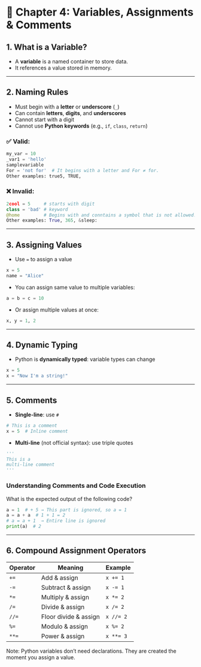 # 💬 Chapter 4: Variables, Assignments & Comments

## 1. What is a Variable?
- A **variable** is a named container to store data.
- It references a value stored in memory.

---

## 2. Naming Rules
- Must begin with a **letter** or **underscore** (`_`)
- Can contain **letters**, **digits**, and **underscores**
- Cannot start with a digit
- Cannot use **Python keywords** (e.g., `if`, `class`, `return`)

### ✅ Valid:
```python
my_var = 10
_var1 = 'hello'
samplevariable
For = 'not for'  # It begins with a letter and For ≠ for.
Other examples: true5, TRUE, 

```

### ❌ Invalid:
```python
2cool = 5     # starts with digit
class = 'bad' # keyword
@home         # Begins with and conntains a symbol that is not allowed.
Other examples: True, 365, &sleep:
```

---

## 3. Assigning Values
- Use `=` to assign a value
```python
x = 5
name = "Alice"
```

- You can assign same value to multiple variables:
```python
a = b = c = 10
```

- Or assign multiple values at once:
```python
x, y = 1, 2
```

---

## 4. Dynamic Typing
- Python is **dynamically typed**: variable types can change
```python
x = 5
x = "Now I'm a string!"
```

---

## 5. Comments
- **Single-line**: use `#`
```python
# This is a comment
x = 5  # Inline comment
```

- **Multi-line** (not official syntax): use triple quotes
```python
'''
This is a 
multi-line comment
'''
```


### Understanding Comments and Code Execution

What is the expected output of the following code?

```python
a = 1  # + 5 → This part is ignored, so a = 1
a = a + a  # 1 + 1 = 2
# a = a + 1  → Entire line is ignored
print(a)  # 2
```

---

## 6. Compound Assignment Operators
| Operator | Meaning                | Example       |
|----------|------------------------|---------------|
| `+=`     | Add & assign           | `x += 1`      |
| `-=`     | Subtract & assign      | `x -= 1`      |
| `*=`     | Multiply & assign      | `x *= 2`      |
| `/=`     | Divide & assign        | `x /= 2`      |
| `//=`    | Floor divide & assign  | `x //= 2`     |
| `%=`     | Modulo & assign        | `x %= 2`      |
| `**=`    | Power & assign         | `x **= 3`     |

Note: Python variables don’t need declarations. They are created the moment you assign a value.
